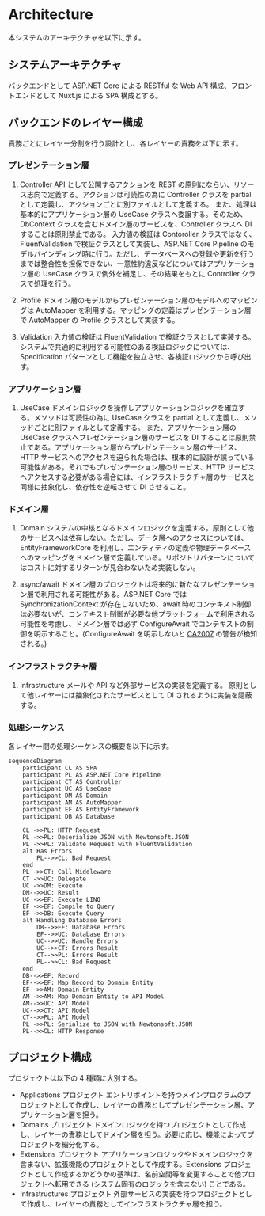 # Architecture

本システムのアーキテクチャを以下に示す。

## システムアーキテクチャ

バックエンドとして ASP.NET Core による RESTful な Web API 構成、フロントエンドとして Nuxt.js による SPA 構成とする。

## バックエンドのレイヤー構成

責務ごとにレイヤー分割を行う設計とし、各レイヤーの責務を以下に示す。

### プレゼンテーション層

1. Controller
   API として公開するアクションを REST の原則にならい、リソース志向で定義する。アクションは可読性の為に Controller クラスを partial として定義し、アクションごとに別ファイルとして定義する。
   また、処理は基本的にアプリケーション層の UseCase クラスへ委譲する。そのため、DbContext クラスを含むドメイン層のサービスを、Controller クラスへ DI することは原則禁止である。
   入力値の検証は Contoroller クラスではなく、FluentValidation で検証クラスとして実装し、ASP.NET Core Pipeline のモデルバインディング時に行う。ただし、データベースへの登録や更新を行うまでは整合性を担保できない、一意性約違反などについてはアプリケーション層の UseCase クラスで例外を補足し、その結果をもとに Controller クラスで処理を行う。

2. Profile
   ドメイン層のモデルからプレゼンテーション層のモデルへのマッピングは AutoMapper を利用する。マッピングの定義はプレゼンテーション層で AutoMapper の Profile クラスとして実装する。

3. Validation
   入力値の検証は FluentValidation で検証クラスとして実装する。システムで共通的に利用する可能性のある検証ロジックについては、Specification パターンとして機能を独立させ、各検証ロジックから呼び出す。

### アプリケーション層

1. UseCase
   ドメインロジックを操作しアプリケーションロジックを確立する。メソッドは可読性の為に UseCase クラスを partial として定義し、メソッドごとに別ファイルとして定義する。
   また、アプリケーション層の UseCase クラスへプレゼンテーション層のサービスを DI することは原則禁止である。アプリケーション層からプレゼンテーション層のサービス、HTTP サービスへのアクセスを迫られた場合は、根本的に設計が誤っている可能性がある。それでもプレゼンテーション層のサービス、HTTP サービスへアクセスする必要がある場合には、インフラストラクチャ層のサービスと同様に抽象化し、依存性を逆転させて DI させること。

### ドメイン層

1. Domain
   システムの中核となるドメインロジックを定義する。原則として他のサービスへは依存しない。ただし、データ層へのアクセスについては、EntityFrameworkCore を利用し、エンティティの定義や物理データベースへのマッピングをドメイン層で定義している。リポジトリパターンについてはコストに対するリターンが見合わないため実装しない。

2. async/await
   ドメイン層のプロジェクトは将来的に新たなプレゼンテーション層で利用される可能性がある。ASP.NET Core では SynchronizationContext が存在しないため、await 時のコンテキスト制御は必要ないが、コンテキスト制御が必要な他プラットフォームで利用される可能性を考慮し、ドメイン層では必ず ConfigureAwait でコンテキストの制御を明示すること。(ConfigureAwait を明示しないと [CA2007](https://docs.microsoft.com/ja-jp/visualstudio/code-quality/ca2007?view=vs-2019) の警告が検知される。)

### インフラストラクチャ層

1. Infrastructure
   メールや API など外部サービスの実装を定義する。
   原則として他レイヤーには抽象化されたサービスとして DI されるように実装を隠蔽する。

### 処理シーケンス

各レイヤー間の処理シーケンスの概要を以下に示す。

```mermaid
sequenceDiagram
    participant CL AS SPA
    participant PL AS ASP.NET Core Pipeline
    participant CT AS Controller
    participant UC AS UseCase
    participant DM AS Domain
    participant AM AS AutoMapper
    participant EF AS EntityFramework
    participant DB AS Database

    CL ->>PL: HTTP Request
    PL ->>PL: Deserialize JSON with Newtonsoft.JSON
    PL ->>PL: Validate Request with FluentValidation
    alt Has Errors
        PL-->>CL: Bad Request
    end
    PL ->>CT: Call Middleware
    CT ->>UC: Delegate
    UC ->>DM: Execute
    DM-->>UC: Result
    UC ->>EF: Execute LINQ
    EF ->>EF: Compile to Query
    EF ->>DB: Execute Query
    alt Handling Database Errors
        DB-->>EF: Database Errors
        EF-->>UC: Database Errors
        UC-->>UC: Handle Errors
        UC-->>CT: Errors Result
        CT-->>PL: Errors Result
        PL-->>CL: Bad Request
    end
    DB-->>EF: Record
    EF-->>EF: Map Record to Domain Entity
    EF-->>AM: Domain Entity
    AM ->>AM: Map Domain Entity to API Model
    AM-->>UC: API Model
    UC-->>CT: API Model
    CT-->>PL: API Model
    PL ->>PL: Serialize to JSON with Newtonsoft.JSON
    PL-->>CL: HTTP Response
```

## プロジェクト構成

プロジェクトは以下の 4 種類に大別する。

-   Applications プロジェクト
    エントリポイントを持つメインプログラムのプロジェクトとして作成し、レイヤーの責務としてプレゼンテーション層、アプリケーション層を担う。
-   Domains プロジェクト
    ドメインロジックを持つプロジェクトとして作成し、レイヤーの責務としてドメイン層を担う。必要に応じ、機能によってプロジェクトを細分化する。
-   Extensions プロジェクト
    アプリケーションロジックやドメインロジックを含まない、拡張機能のプロジェクトとして作成する。Extensions プロジェクトとして作成するかどうかの基準は、名前空間等を変更することで他プロジェクトへ転用できる (システム固有のロジックを含まない) ことである。
-   Infrastructures プロジェクト
    外部サービスの実装を持つプロジェクトとして作成し、レイヤーの責務としてインフラストラクチャ層を担う。
